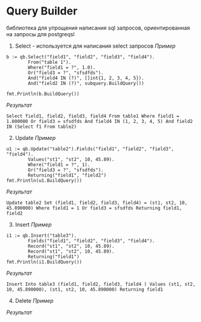 # Query Builder

библиотека для упрощения написания sql запросов, ориентированная на запросы для postgreqsl

1. Select - используется для написания select запросов
*Пример* 
```
b := qb.Select("field1", "field2", "field3", "field4").
        From("table 1").
		Where("field1 = ?", 1.0).
		Or("field3 = ?", "sfsdfds").
		And("field4 IN (?)", []int{1, 2, 3, 4, 5}).
		And("field2 IN (?)", subquery.BuildQuery())

fmt.Println(b.BuildQuery())
```
*Результат*
```
Select field1, field2, field3, field4 From table1 Where field1 = 1.000000 Or field3 = sfsdfds And field4 IN (1, 2, 3, 4, 5) And field2 IN (Select f1 From table2)
```

2. Update
*Пример* 
```
u1 := qb.Update("table2").Fields("field1", "field2", "field3", "field4").
		Values("st1", "st2", 10, 45.89).
		Where("field1 = ?", 1).
		Or("field3 = ?", "sfsdfds").
		Returning("field1", "field2")
fmt.Println(u1.BuildQuery())
```
*Результат*
```
Update table2 Set (field1, field2, field3, field4) = (st1, st2, 10, 45.890000) Where field1 = 1 Or field3 = sfsdfds Returning field1, field2
```

3. Insert
*Пример* 
```
i1 := qb.Insert("table3").
		Fields("field1", "field2", "field3", "field4").
		Record("st1", "st2", 10, 45.89).
		Record("st1", "st2", 10, 45.89).
		Returning("field1")
fmt.Println(i1.BuildQuery())
```
*Результат*
```
Insert Into table3 (field1, field2, field3, field4 ) Values (st1, st2, 10, 45.890000), (st1, st2, 10, 45.890000) Returning field1
````

4. Delete
*Пример* 

*Результат*
